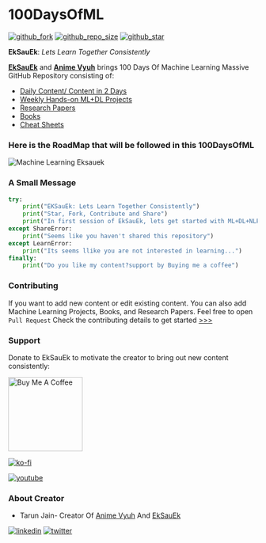 # 100DaysOfML

[![github_fork](https://img.shields.io/github/forks/lucifertrj/100DaysOfML?style=social)](https://github.com/lucifertrj/100DaysOfML/fork)
[![github_repo_size](https://img.shields.io/github/repo-size/lucifertrj/100DaysofML?style=plastic)](https://github.com/Eksauek)
[![github_star](https://img.shields.io/github/stars/lucifertrj/100DaysofML?style=social)](https://github.com/lucifertrj/100DaysOfML/)

**EkSauEk**: *Lets Learn Together Consistently*

**[EkSauEk](https://twitter.com/EkSauEk1)** and **[Anime Vyuh](https://animevyuh.org)** brings 100 Days Of Machine Learning Massive GitHub Repository consisting of:

- [Daily Content/ Content in 2 Days](https://github.com/lucifertrj/100DaysOfML/)
- [Weekly Hands-on ML+DL Projects](https://github.com/lucifertrj/100DaysOfML/tree/main/Machine%20Learning%20Projects)
- [Research Papers](https://github.com/lucifertrj/100DaysOfML/tree/main/Resource:%20Research_Papers)
- [Books](https://github.com/lucifertrj/100DaysOfML/tree/main/Resource:%20Books_Ebooks)
- [Cheat Sheets](https://github.com/lucifertrj/100DaysOfML/tree/main/Resource:%20CheatSheets)

### Here is the RoadMap that will be followed in this 100DaysOfML

<img src="https://github.com/lucifertrj/100DaysOfML/blob/main/roadmap_for_reference.png" alt="Machine Learning Eksauek" href="https://animevyuh.org/category/machine-learning/">

### A Small Message

```py
try:
    print("EKSauEk: Lets Learn Together Consistently")
    print("Star, Fork, Contribute and Share")
    print("In first session of EkSauEk, lets get started with ML+DL+NLP")
except ShareError:
    print("Seems like you haven't shared this repository")
except LearnError:
    print("Its seems llike you are not interested in learning...")
finally:
    print("Do you like my content?support by Buying me a coffee")
```

### Contributing

If you want to add new content or edit existing content. You can also add Machine Learning Projects, Books, and Research Papers. Feel free to open `Pull Request`
Check the contributing details to get started [>>>](https://github.com/lucifertrj/100DaysOfML/blob/main/CONTRIBUTING.md)

### Support 

Donate to EkSauEk to motivate the creator to bring out new content consistently:

<a href="https://www.buymeacoffee.com/trjtarun" target="_blank"><img src="https://cdn.buymeacoffee.com/buttons/v2/default-yellow.png" alt="Buy Me A Coffee" width="150" ></a>

[![ko-fi](https://ko-fi.com/img/githubbutton_sm.svg)](https://ko-fi.com/C0C8BD6VC)

[![youtube](https://img.shields.io/youtube/channel/subscribers/UCzgB9IMJ9QGcQzfEGNjJdxg?style=social)](https://www.youtube.com/channel/UCzgB9IMJ9QGcQzfEGNjJdxg)

### About Creator

- Tarun Jain- Creator Of [Anime Vyuh](https://animevyuh.org/) And [EkSauEk](https://twitter.com/EkSauEk1)


[![linkedin](https://img.shields.io/badge/linkedin-0A66C2?style=for-the-badge&logo=linkedin&logoColor=white)](https://www.linkedin.com/in/jaintarun75)
[![twitter](https://img.shields.io/badge/twitter-1DA1F2?style=for-the-badge&logo=twitter&logoColor=white)](https://twitter.com/TRJ_0751)
